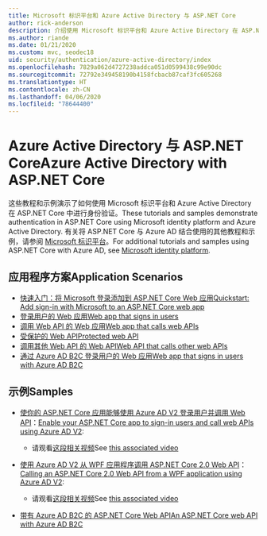 ```yaml
---
title: Microsoft 标识平台和 Azure Active Directory 与 ASP.NET Core
author: rick-anderson
description: 介绍使用 Microsoft 标识平台和 Azure Active Directory 在 ASP.NET Core 对 Web 应用和 API 进行身份验证的相关主题。
ms.author: riande
ms.date: 01/21/2020
ms.custom: mvc, seodec18
uid: security/authentication/azure-active-directory/index
ms.openlocfilehash: 7829a062d4727238addca051d0599438c99e90dc
ms.sourcegitcommit: 72792e349458190b4158fcbacb87caf3fc605268
ms.translationtype: HT
ms.contentlocale: zh-CN
ms.lasthandoff: 04/06/2020
ms.locfileid: "78644400"
---
```

# <a name="azure-active-directory-with-aspnet-core"></a><span data-ttu-id="8f111-103">Azure Active Directory 与 ASP.NET Core</span><span class="sxs-lookup"><span data-stu-id="8f111-103">Azure Active Directory with ASP.NET Core</span></span>

<span data-ttu-id="8f111-104">这些教程和示例演示了如何使用 Microsoft 标识平台和 Azure Active Directory 在 ASP.NET Core 中进行身份验证。</span><span class="sxs-lookup"><span data-stu-id="8f111-104">These tutorials and samples demonstrate authentication in ASP.NET Core using Microsoft identity platform and Azure Active Directory.</span></span> <span data-ttu-id="8f111-105">有关将 ASP.NET Core 与 Azure AD 结合使用的其他教程和示例，请参阅 [Microsoft 标识平台](/azure/active-directory/develop/)。</span><span class="sxs-lookup"><span data-stu-id="8f111-105">For additional tutorials and samples using ASP.NET Core with Azure AD, see [Microsoft identity platform](/azure/active-directory/develop/).</span></span>

## <a name="application-scenarios"></a><span data-ttu-id="8f111-106">应用程序方案</span><span class="sxs-lookup"><span data-stu-id="8f111-106">Application Scenarios</span></span>

* [<span data-ttu-id="8f111-107">快速入门：将 Microsoft 登录添加到 ASP.NET Core Web 应用</span><span class="sxs-lookup"><span data-stu-id="8f111-107">Quickstart: Add sign-in with Microsoft to an ASP.NET Core web app</span></span>](/azure/active-directory/develop/quickstart-v2-aspnet-core-webapp)
* [<span data-ttu-id="8f111-108">登录用户的 Web 应用</span><span class="sxs-lookup"><span data-stu-id="8f111-108">Web app that signs in users</span></span>](/azure/active-directory/develop/scenario-web-app-sign-user-overview?tabs=aspnetcore)
* [<span data-ttu-id="8f111-109">调用 Web API 的 Web 应用</span><span class="sxs-lookup"><span data-stu-id="8f111-109">Web app that calls web APIs</span></span>](/azure/active-directory/develop/scenario-web-app-call-api-overview)
* [<span data-ttu-id="8f111-110">受保护的 Web API</span><span class="sxs-lookup"><span data-stu-id="8f111-110">Protected web API</span></span>](/azure/active-directory/develop/scenario-protected-web-api-overview)
* [<span data-ttu-id="8f111-111">调用其他 Web API 的 Web API</span><span class="sxs-lookup"><span data-stu-id="8f111-111">Web API that calls other web APIs</span></span>](/azure/active-directory/develop/scenario-web-api-call-api-overview)
* [<span data-ttu-id="8f111-112">通过 Azure AD B2C 登录用户的 Web 应用</span><span class="sxs-lookup"><span data-stu-id="8f111-112">Web app that signs in users with Azure AD B2C</span></span>](xref:security/authentication/azure-ad-b2c)

## <a name="samples"></a><span data-ttu-id="8f111-113">示例</span><span class="sxs-lookup"><span data-stu-id="8f111-113">Samples</span></span>

* <span data-ttu-id="8f111-114">[使你的 ASP.NET Core 应用能够使用 Azure AD V2 登录用户并调用 Web API](/samples/azure-samples/active-directory-aspnetcore-webapp-openidconnect-v2/enable-webapp-signin/)：</span><span class="sxs-lookup"><span data-stu-id="8f111-114">[Enable your ASP.NET Core app to sign-in users and call web APIs using Azure AD V2](/samples/azure-samples/active-directory-aspnetcore-webapp-openidconnect-v2/enable-webapp-signin/):</span></span> 
  * <span data-ttu-id="8f111-115">请观看[这段相关视频](https://channel9.msdn.com/Events/Build/2018/THR5001)</span><span class="sxs-lookup"><span data-stu-id="8f111-115">See [this associated video](https://channel9.msdn.com/Events/Build/2018/THR5001)</span></span>

* <span data-ttu-id="8f111-116">[使用 Azure AD V2 从 WPF 应用程序调用 ASP.NET Core 2.0 Web API](/samples/azure-samples/active-directory-dotnet-native-aspnetcore-v2/calling-an-aspnet-core-web-api-from-a-wpf-application-using-azure-ad-v2/)：</span><span class="sxs-lookup"><span data-stu-id="8f111-116">[Calling an ASP.NET Core 2.0 Web API from a WPF application using Azure AD V2](/samples/azure-samples/active-directory-dotnet-native-aspnetcore-v2/calling-an-aspnet-core-web-api-from-a-wpf-application-using-azure-ad-v2/):</span></span> 
  * <span data-ttu-id="8f111-117">请观看[这段相关视频](https://channel9.msdn.com/Events/Build/2018/THR5000)</span><span class="sxs-lookup"><span data-stu-id="8f111-117">See [this associated video](https://channel9.msdn.com/Events/Build/2018/THR5000)</span></span>

* [<span data-ttu-id="8f111-118">带有 Azure AD B2C 的 ASP.NET Core Web API</span><span class="sxs-lookup"><span data-stu-id="8f111-118">An ASP.NET Core web API with Azure AD B2C</span></span>](https://azure.microsoft.com/resources/samples/active-directory-b2c-dotnetcore-webapi/)
